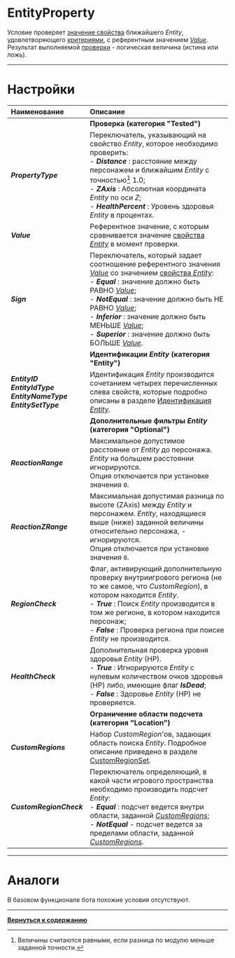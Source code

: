 # **EntityProperty**

Условие проверяет [значение свойства](#ref-PropertyType "Определяется опцией 'PropertyType'") ближайшего *Entity*, удовлетворяющего [критериями](#ref-EntityIdentification "Определяется опциями категории 'Entity'"), с референтным значением [*Value*](!ref-Value  "Опция 'Value'").<br/>
Результат выполняемой [проверки](#ref-Tested "Заданной опциями категории 'Tested'") - логическая величина (истина или ложь).

---

# **Настройки**

| **Наименование** | **Описание** 
|:-----------------|:-------------
|| <a name ="ref-Tested"></a> **Проверка (категория "Tested")**
|<a name ="ref-PropertyType">***PropertyType***</a> | Переключатель, указывающий на свойство *Entity*, которое необходимо проверить:<br/>- ***Distance*** : расстояние между персонажем и ближайшим *Entity* с точностью[^1] 1.0;<br/> - ***ZAxis*** : Абсолютная координата *Entity* по оси *Z*;<br/>- ***HealthPercent*** : Уровень здоровья *Entity* в процентах.
|<a name ="ref-Value">***Value***</a> | Референтное значение, с которым сравнивается значение [свойства *Entity*](#ref-PropertyType "Определяется опцией 'PropertyType'") в момент проверки.
|<a name ="ref-Sign">***Sign***</a> | Переключатель, который задает соотношение референтного значения [*Value*](!ref-Value) со значением [свойства *Entity*](#ref-PropertyType "Опция 'PropertyType'"):<br/>- ***Equal*** : значение должно быть РАВНО [*Value*](!ref-Value);<br/>- ***NotEqual*** : значение должно быть НЕ РАВНО [*Value*](!ref-Value);<br/>- ***Inferior*** : значение должно быть МЕНЬШЕ [*Value*](!ref-Value);<br/>- ***Superior*** : значение должно быть БОЛЬШЕ [*Value*](!ref-Value).
|| <a name ="ref-EntityIdentification"></a>**Идентификации *Entity* (категория "Entity")**
|<a name ="ref-EntityID">***EntityID***</a><br/><a name ="ref-EntityIdType">***EntityIdType***</a><br/><a name ="ref-EntityNameType">***EntityNameType***</a><br/><a name ="ref-EntityID">***EntitySetType***</a> | Идентификация *Entity* производится сочетанием четырех перечисленных слева свойств, которые подробно описаны в разделе [Идентификация *Entity*](../../General/EntityIdentification-RU.md).
||**Дополнительные фильтры *Entity* (категория "Optional")**
|<a name ="ref-ReactionRange">***ReactionRange***</a> | Максимальное допустимое расстояние от *Entity* до персонажа. *Entity* на большем расстоянии игнорируются.<br/> Опция отключается при установке значения ``0``.
|<a name ="ref-ReactionZRange">***ReactionZRange***</a> | Максимальная допустимая разница по высоте (ZAxis) между *Entity* и персонажем. *Entity*, находящиеся выше (ниже) заданной величины относительно персонажа, - игнорируются. <br/> Опция отключается при установке значения ``0``. 
|<a name ="ref-RegionCheck">***RegionCheck***</a> | Флаг, активирующий дополнительную проверку внутриигрового региона (не то же самое, что *CustomRegion*), в котором находится *Entity*.<br/>- ***True*** : Поиск *Entity* производится в том же регионе, в котором находится персонаж;<br/>- ***False*** : Проверка региона при поиске *Entity* не производится.
|<a name ="ref-HealthCheck">***HealthCheck***</a> | Дополнительная проверка уровня здоровья *Entity* (HP).<br/>- ***True*** : Игнорируются *Entity* с нулевым количеством очков здоровья (HP) либо, имеющие флаг ***IsDead***;<br/>- ***False*** : Здоровье *Entity* (HP) не проверяется.
|| **Ограничение области подсчета (категория "Location")**
|<a name ="ref-CustomRegions">***CustomRegions***</a> | Набор *CustomRegion*'ов, задающих область поиска *Entity*. Подробное описание приведено в разделе [CustomRegionSet](../../General/CustomRegionSet-RU.md).
|<a name ="ref-CustomRegionCheck">***CustomRegionCheck***</a>|Переключатель определяющий, в какой части игрового пространства необходимо производить подсчет *Entity*:<br/>- ***Equal*** : подсчет ведется внутри области, заданной [*CustomRegions*](#ref-CustomRegions);<br/>- ***NotEqual*** - подсчет ведется за пределами области, заданной [*CustomRegions*](#ref-CustomRegions).


[^1]: Величины считаются равными, если разница по модулю меньше заданной точности.

---

# **Аналоги**
В базовом функционале бота похожие условия отсутствуют.

---

[**Вернуться к содержанию**](../../index.md)